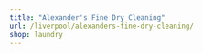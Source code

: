 ```yaml
---
title: "Alexander's Fine Dry Cleaning"
url: /liverpool/alexanders-fine-dry-cleaning/
shop: laundry
---
```

